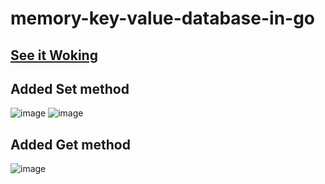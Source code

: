 # memory-key-value-database-in-go

## [See it Woking](https://youtu.be/VuilvwZHgZc)
## Added Set method

![image](https://user-images.githubusercontent.com/84634405/228454435-22e7d9c8-2670-46a4-beae-b3cd13f235a2.png)
![image](https://user-images.githubusercontent.com/84634405/228454451-4676baac-d776-4995-9afc-4af3bec173c3.png)

## Added Get method

![image](https://user-images.githubusercontent.com/84634405/228458017-82ee3312-52a1-4706-a743-ea81e29b8faf.png)
